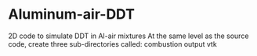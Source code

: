 # Aluminum-air-DDT
2D code to simulate DDT in Al-air mixtures
At the same level as the source code, create three sub-directories called:
combustion
output
vtk
